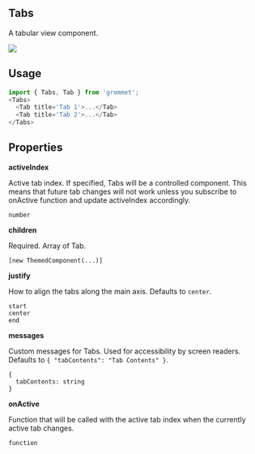 ## Tabs
A tabular view component.

[![](https://codesandbox.io/static/img/play-codesandbox.svg)](https://codesandbox.io/s/github/grommet/grommet-site?initialpath=tabs&amp;module=%2Fscreens%2FTabs.js)
## Usage

```javascript
import { Tabs, Tab } from 'grommet';
<Tabs>
  <Tab title='Tab 1'>...</Tab>
  <Tab title='Tab 2'>...</Tab>
</Tabs>
```

## Properties

**activeIndex**

Active tab index. If specified, Tabs will be a controlled component. This means that future
tab changes will not work unless you subscribe to onActive function and update activeIndex
accordingly.

```
number
```

**children**

Required. Array of Tab.

```
[new ThemedComponent(...)]
```

**justify**

How to align the tabs along the main axis. Defaults to `center`.

```
start
center
end
```

**messages**

Custom messages for Tabs. Used for accessibility by screen readers. Defaults to `{
  "tabContents": "Tab Contents"
}`.

```
{
  tabContents: string
}
```

**onActive**

Function that will be called with the active tab index when the currently active
tab changes.

```
function
```
  